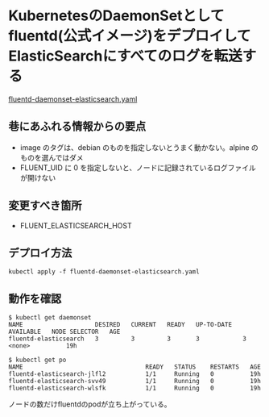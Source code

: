 # KubernetesのDaemonSetとしてfluentd(公式イメージ)をデプロイしてElasticSearchにすべてのログを転送する

[fluentd-daemonset-elasticsearch.yaml](fluentd-daemonset-elasticsearch.yaml)

## 巷にあふれる情報からの要点
- image のタグは、debian のものを指定しないとうまく動かない。alpine のものを選んではダメ
- FLUENT_UID に 0 を指定しないと、ノードに記録されているログファイルが開けない

## 変更すべき箇所
- FLUENT_ELASTICSEARCH_HOST

## デプロイ方法
```
kubectl apply -f fluentd-daemonset-elasticsearch.yaml
```

## 動作を確認
```
$ kubectl get daemonset
NAME                    DESIRED   CURRENT   READY   UP-TO-DATE   AVAILABLE   NODE SELECTOR   AGE
fluentd-elasticsearch   3         3         3       3            3           <none>          19h

$ kubectl get po
NAME                                  READY   STATUS    RESTARTS   AGE
fluentd-elasticsearch-jlfl2           1/1     Running   0          19h
fluentd-elasticsearch-svv49           1/1     Running   0          19h
fluentd-elasticsearch-wlsfk           1/1     Running   0          19h
```

ノードの数だけfluentdのpodが立ち上がっている。

